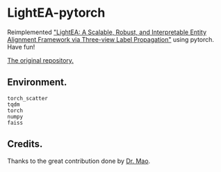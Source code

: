 # LightEA-pytorch

Reimplemented ["LightEA: A Scalable, Robust, and Interpretable Entity Alignment Framework via Three-view Label Propagation"](https://arxiv.org/pdf/2210.10436.pdf) using pytorch.
Have fun!

[The original repository.](https://github.com/MaoXinn/LightEA/)

## Environment.
    
    torch_scatter
    tqdm
    torch
    numpy
    faiss
    

## Credits.

Thanks to the great contribution done by [Dr. Mao](https://github.com/MaoXinn/LightEA/).

